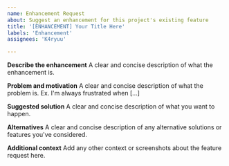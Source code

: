 ```yaml
---
name: Enhancement Request
about: Suggest an enhancement for this project's existing feature
title: '[ENHANCEMENT] Your Title Here'
labels: 'Enhancement'
assignees: 'K4ryuu'

---
```


**Describe the enhancement**
A clear and concise description of what the enhancement is.

**Problem and motivation**
A clear and concise description of what the problem is. Ex. I'm always frustrated when [...]

**Suggested solution**
A clear and concise description of what you want to happen.

**Alternatives**
A clear and concise description of any alternative solutions or features you've considered.

**Additional context**
Add any other context or screenshots about the feature request here.
